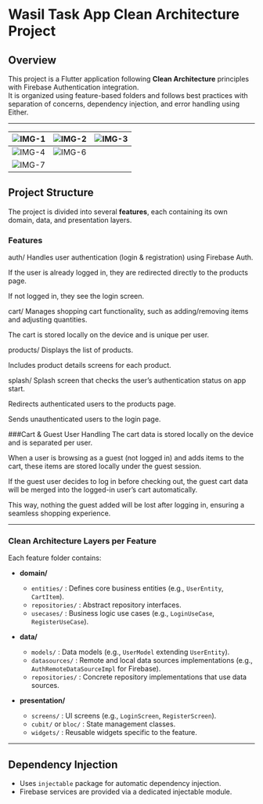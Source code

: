 # Wasil Task App Clean Architecture Project

## Overview

This project is a Flutter application following **Clean Architecture** principles with Firebase Authentication integration.  
It is organized using feature-based folders and follows best practices with separation of concerns, dependency injection, and error handling using Either.

---
| ![IMG-1](https://github.com/user-attachments/assets/d9bbb067-faa4-4064-9a05-d1c783288ee3) | ![IMG-2](https://github.com/user-attachments/assets/ec05b560-1d50-4a65-b9a9-2c7c66a762c8) | ![IMG-3](https://github.com/user-attachments/assets/60cde28e-5990-49c1-ae5a-f73ec627e728) |
|---|---|---|
| ![IMG-4](https://github.com/user-attachments/assets/a4db2f4c-92eb-4877-b800-9a637fcd9047)  | ![IMG-6](https://github.com/user-attachments/assets/b585fe35-a160-42f4-b072-3a56fdd5a994) |  |
| ![IMG-7](https://github.com/user-attachments/assets/e91e9b87-bb5a-423f-a8b9-466636c272af) |  |  |




## Project Structure

The project is divided into several **features**, each containing its own domain, data, and presentation layers.

### Features

auth/
Handles user authentication (login & registration) using Firebase Auth.

If the user is already logged in, they are redirected directly to the products page.

If not logged in, they see the login screen.

cart/
Manages shopping cart functionality, such as adding/removing items and adjusting quantities.

The cart is stored locally on the device and is unique per user.

products/
Displays the list of products.

Includes product details screens for each product.

splash/
Splash screen that checks the user’s authentication status on app start.

Redirects authenticated users to the products page.

Sends unauthenticated users to the login page.

###Cart & Guest User Handling
The cart data is stored locally on the device and is separated per user.

When a user is browsing as a guest (not logged in) and adds items to the cart, these items are stored locally under the guest session.

If the guest user decides to log in before checking out, the guest cart data will be merged into the logged-in user’s cart automatically.

This way, nothing the guest added will be lost after logging in, ensuring a seamless shopping experience.



---

### Clean Architecture Layers per Feature

Each feature folder contains:

- **domain/**  
  - `entities/` : Defines core business entities (e.g., `UserEntity`, `CartItem`).  
  - `repositories/` : Abstract repository interfaces.  
  - `usecases/` : Business logic use cases (e.g., `LoginUseCase`, `RegisterUseCase`).

- **data/**  
  - `models/` : Data models (e.g., `UserModel` extending `UserEntity`).  
  - `datasources/` : Remote and local data sources implementations (e.g., `AuthRemoteDataSourceImpl` for Firebase).  
  - `repositories/` : Concrete repository implementations that use data sources.

- **presentation/**  
  - `screens/` : UI screens (e.g., `LoginScreen`, `RegisterScreen`).  
  - `cubit/` or `bloc/` : State management classes.  
  - `widgets/` : Reusable widgets specific to the feature.

---

## Dependency Injection

- Uses `injectable` package for automatic dependency injection.
- Firebase services are provided via a dedicated injectable module.


